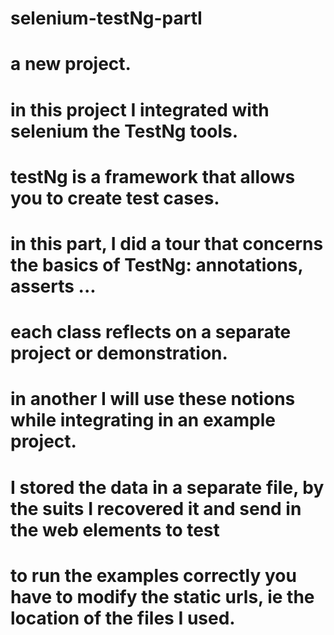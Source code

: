 # selenium-testNg-partI

# a new project.
  # in this project I integrated with selenium the TestNg tools.
  # testNg is a framework that allows you to create test cases.
  # in this part, I did a tour that concerns the basics of TestNg: annotations, asserts ...

  # each class reflects on a separate project or demonstration.

  # in another I will use these notions while integrating in an example project.

  # I stored the data in a separate file, by the suits I recovered it and send in the web elements to test

  # to run the examples correctly you have to modify the static urls, ie the location of the files I used.
